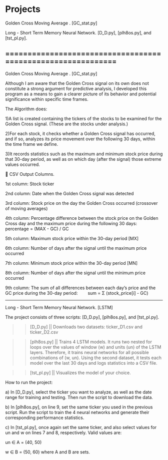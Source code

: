 # Projects

Golden Cross Moving Average . [GC_stat.py]

Long - Short Term Memory Neural Network. [D_D.py], [plh8os.py], and [tst_pl.py].
 
============================================================
-------------------------------------------------------------------------------------------------------------------------------------------------------------------------------------------------------------

Golden Cross Moving Average . [GC_stat.py]

Although I am aware that the Golden Cross signal on its own does not constitute a strong argument for predictive analysis, I developed this program as a means to gain a clearer picture of its behavior and potential significance within specific time frames.

The Algorithm does:

1)A list is created containing the tickers of the stocks to be examined for the Golden Cross signal. (These are the stocks under analysis.)

2)For each stock, it checks whether a Golden Cross signal has occurred, and if so, analyzes its price movement over the following 30 days, within the time frame we define.

3)It records statistics such as the maximum and minimum stock price during that 30-day period, as well as on which day (after the signal) those extreme values occurred.


📁 CSV Output Columns.


1st column: Stock ticker

2nd column: Date when the Golden Cross signal was detected

3rd column: Stock price on the day the Golden Cross occurred (crossover of moving averages)

4th column: Percentage difference between the stock price on the Golden Cross day and the maximum price during the following 30 days:
  percentage = (MAX - GC) / GC


5th column: Maximum stock price within the 30-day period [MX]

6th column: Number of days after the signal until the maximum price occurred

7th column: Minimum stock price within the 30-day period [MN]

8th column: Number of days after the signal until the minimum price occurred

9th column: The sum of all differences between each day’s price and the GC price during the 30-day period:
  sum = Σ (stock_price[i] - GC)






------------------------------------------------------------------------------------------------------------------------------------------------------------------------------------





Long - Short Term Memory Neural Network.  [LSTM]

The project consists of three scripts: [D_D.py], [plh8os.py], and [tst_pl.py].

>> [D_D.py] || Downloads two datasets:
ticker_D1.csv and ticker_D2.csv

>> [plh8os.py] ||  Trains 4 LSTM models.
It runs two nested for loops over the values of window (w) and units (un) of the LSTM layers.
Therefore, it trains neural networks for all possible combinations of (w, un).
Using the second dataset, it tests each model over the last 30 days and logs statistics into a CSV file.

>> [tst_pl.py] || Visualizes the model of your choice.


How to run the project:

a) In [D_D.py], select the ticker you want to analyze, as well as the date range for training and testing.
Then run the script to download the data.

b) In [plh8os.py], on line 9, set the same ticker you used in the previous script.
Run the script to train the 4 neural networks and generate their corresponding performance statistics.

c) In [tst_pl.py], once again set the same ticker, and also select values for un and w on lines 7 and 8, respectively.
Valid values are:

un ∈ A = (40, 50)

w ∈ B = (50, 60)
where A and B are sets.











  
